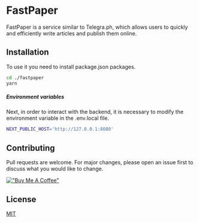 # FastPaper

FastPaper is a service similar to Telegra.ph, which allows users to quickly and efficiently write articles and publish them online.

## Installation

To use it you need to install package.json packages.

```bash
cd ./fastpaper
yarn
```

##### Environment variables

Next, in order to interact with the backend, it is necessary to modify the environment variable in the .env.local file.

```bash
NEXT_PUBLIC_HOST='http://127.0.0.1:8080'
```

## Contributing

Pull requests are welcome. For major changes, please open an issue first to discuss what you would like to change.

[!["Buy Me A Coffee"](https://www.buymeacoffee.com/assets/img/custom_images/orange_img.png)](https://www.buymeacoffee.com/alfredobaratta)

## License

[MIT](https://choosealicense.com/licenses/mit/)
